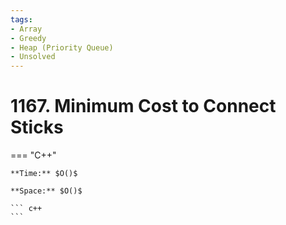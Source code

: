 ```yaml
---
tags:
- Array
- Greedy
- Heap (Priority Queue)
- Unsolved
---
```



# 1167. Minimum Cost to Connect Sticks

=== "C++"

    **Time:** $O()$

    **Space:** $O()$

    ``` c++
    ```